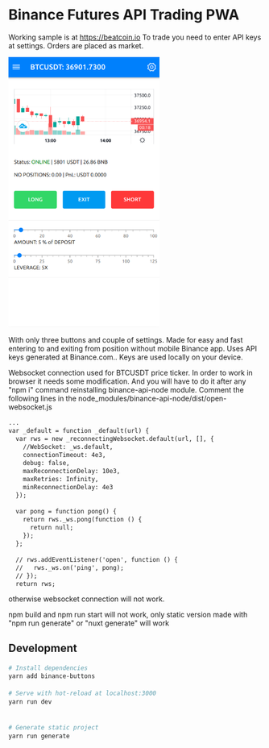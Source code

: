 # Binance Futures API Trading PWA
Working sample is at https://beatcoin.io
To trade you need to enter API keys at settings. Orders are placed as market. 

<img src="https://github.com/mpuz/BINBUTT/raw/master/beatcoin.io.png" alt="UI" width="300"/>

With only three buttons and couple of settings. Made for easy and fast entering to and exiting from position without mobile Binance app. Uses API keys generated at Binance.com.. Keys are used locally on your device. 

Websocket connection used for BTCUSDT price ticker. In order to work in browser it needs some modification. And you will have to do it after any "npm i" command reinstalling binance-api-node module. Comment the following lines in the node_modules/binance-api-node/dist/open-websocket.js

```
...
var _default = function _default(url) {
  var rws = new _reconnectingWebsocket.default(url, [], {
    //WebSocket: _ws.default,
    connectionTimeout: 4e3,
    debug: false,
    maxReconnectionDelay: 10e3,
    maxRetries: Infinity,
    minReconnectionDelay: 4e3
  });

  var pong = function pong() {
    return rws._ws.pong(function () {
      return null;
    });
  };

  // rws.addEventListener('open', function () {
  //   rws._ws.on('ping', pong);
  // });
  return rws;
```
otherwise websocket connection will not work.


npm build and npm run start will not work, only static version made with "npm run generate" or "nuxt generate" will work

> 

## Development

``` bash
# Install dependencies
yarn add binance-buttons

# Serve with hot-reload at localhost:3000
yarn run dev


# Generate static project
yarn run generate
```
